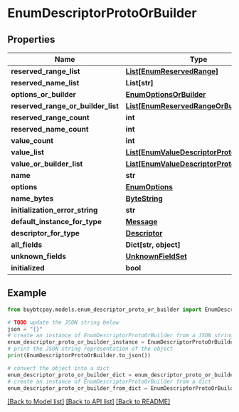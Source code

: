 # EnumDescriptorProtoOrBuilder


## Properties

Name | Type | Description | Notes
------------ | ------------- | ------------- | -------------
**reserved_range_list** | [**List[EnumReservedRange]**](EnumReservedRange.md) |  | [optional] 
**reserved_name_list** | **List[str]** |  | [optional] 
**options_or_builder** | [**EnumOptionsOrBuilder**](EnumOptionsOrBuilder.md) |  | [optional] 
**reserved_range_or_builder_list** | [**List[EnumReservedRangeOrBuilder]**](EnumReservedRangeOrBuilder.md) |  | [optional] 
**reserved_range_count** | **int** |  | [optional] 
**reserved_name_count** | **int** |  | [optional] 
**value_count** | **int** |  | [optional] 
**value_list** | [**List[EnumValueDescriptorProto]**](EnumValueDescriptorProto.md) |  | [optional] 
**value_or_builder_list** | [**List[EnumValueDescriptorProtoOrBuilder]**](EnumValueDescriptorProtoOrBuilder.md) |  | [optional] 
**name** | **str** |  | [optional] 
**options** | [**EnumOptions**](EnumOptions.md) |  | [optional] 
**name_bytes** | [**ByteString**](ByteString.md) |  | [optional] 
**initialization_error_string** | **str** |  | [optional] 
**default_instance_for_type** | [**Message**](Message.md) |  | [optional] 
**descriptor_for_type** | [**Descriptor**](Descriptor.md) |  | [optional] 
**all_fields** | **Dict[str, object]** |  | [optional] 
**unknown_fields** | [**UnknownFieldSet**](UnknownFieldSet.md) |  | [optional] 
**initialized** | **bool** |  | [optional] 

## Example

```python
from buybtcpay.models.enum_descriptor_proto_or_builder import EnumDescriptorProtoOrBuilder

# TODO update the JSON string below
json = "{}"
# create an instance of EnumDescriptorProtoOrBuilder from a JSON string
enum_descriptor_proto_or_builder_instance = EnumDescriptorProtoOrBuilder.from_json(json)
# print the JSON string representation of the object
print(EnumDescriptorProtoOrBuilder.to_json())

# convert the object into a dict
enum_descriptor_proto_or_builder_dict = enum_descriptor_proto_or_builder_instance.to_dict()
# create an instance of EnumDescriptorProtoOrBuilder from a dict
enum_descriptor_proto_or_builder_from_dict = EnumDescriptorProtoOrBuilder.from_dict(enum_descriptor_proto_or_builder_dict)
```
[[Back to Model list]](../README.md#documentation-for-models) [[Back to API list]](../README.md#documentation-for-api-endpoints) [[Back to README]](../README.md)


